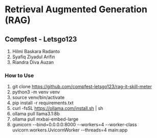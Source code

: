 # Retrieval Augmented Generation (RAG)
## Compfest - Letsgo123
1. Hilmi Baskara Radanto
2. Syafiq Ziyadul Arifin
3. Riandra Diva Auzan

### How to Use
1. git clone https://github.com/compfest-letsgo123/rag-it-skill-meter
2. python3 -m venv venv
3. source venv/bin/activate
4. pip install -r requirements.txt
5. curl -fsSL https://ollama.com/install.sh | sh
6. ollama pull llama3.1:8b
7. ollama pull mxbai-embed-large
8. gunicorn --bind=0.0.0.0:8000 --workers=4 --worker-class uvicorn.workers.UvicornWorker --threads=4 main:app
